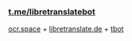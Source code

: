 ### [t.me/libretranslatebot](https://t.me/libretranslatebot)
[ocr.space](https://ocr.space) + [libretranslate.de](https://libretranslate.de) + [tbot](https://github.com/yanzay/tbot) <br />
